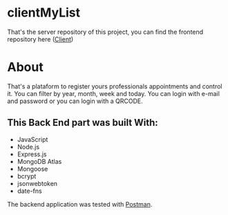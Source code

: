 # clientMyList

That's the server repository of this project, you can find the frontend repository here ([Client](https://github.com/M3nozzi/clientMyList))

# About
 That's a plataform to register yours professionals appointments and control it. You can filter by year, month, week and today.
 You can login with e-mail and password or you can login with a QRCODE.
 
  
## This Back End part was built With:
* JavaScript
* Node.js
* Express.js
* MongoDB Atlas
* Mongoose
* bcrypt
* jsonwebtoken
* date-fns

The backend application was tested with [Postman](https://www.postman.com/).
